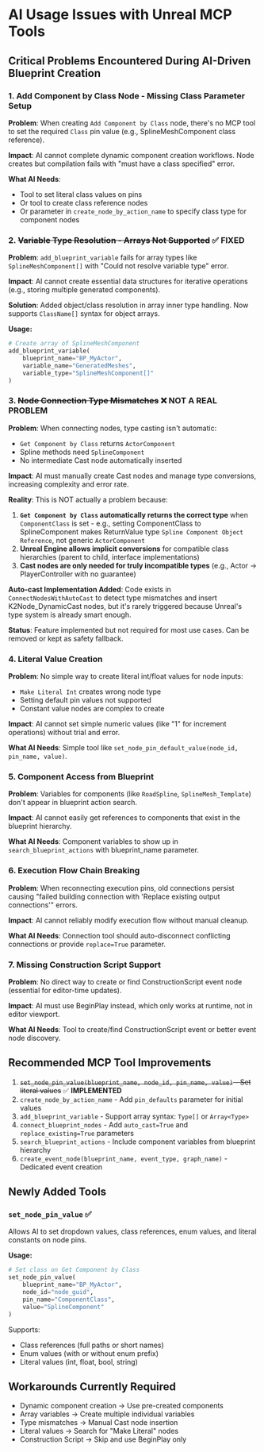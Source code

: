 # AI Usage Issues with Unreal MCP Tools

## Critical Problems Encountered During AI-Driven Blueprint Creation

### 1. **Add Component by Class Node - Missing Class Parameter Setup**
**Problem**: When creating `Add Component by Class` node, there's no MCP tool to set the required `Class` pin value (e.g., SplineMeshComponent class reference).

**Impact**: AI cannot complete dynamic component creation workflows. Node creates but compilation fails with "must have a class specified" error.

**What AI Needs**: 
- Tool to set literal class values on pins
- Or tool to create class reference nodes
- Or parameter in `create_node_by_action_name` to specify class type for component nodes

### 2. ~~**Variable Type Resolution - Arrays Not Supported**~~ ✅ **FIXED**
**Problem**: `add_blueprint_variable` fails for array types like `SplineMeshComponent[]` with "Could not resolve variable type" error.

**Impact**: AI cannot create essential data structures for iterative operations (e.g., storing multiple generated components).

**Solution**: Added object/class resolution in array inner type handling. Now supports `ClassName[]` syntax for object arrays.

**Usage:**
```python
# Create array of SplineMeshComponent
add_blueprint_variable(
    blueprint_name="BP_MyActor",
    variable_name="GeneratedMeshes",
    variable_type="SplineMeshComponent[]"
)
```

### 3. ~~**Node Connection Type Mismatches**~~ ❌ **NOT A REAL PROBLEM**
**Problem**: When connecting nodes, type casting isn't automatic:
- `Get Component by Class` returns `ActorComponent`
- Spline methods need `SplineComponent`
- No intermediate Cast node automatically inserted

**Impact**: AI must manually create Cast nodes and manage type conversions, increasing complexity and error rate.

**Reality**: This is NOT actually a problem because:
1. **`Get Component by Class` automatically returns the correct type** when `ComponentClass` is set - e.g., setting ComponentClass to SplineComponent makes ReturnValue type `Spline Component Object Reference`, not generic `ActorComponent`
2. **Unreal Engine allows implicit conversions** for compatible class hierarchies (parent to child, interface implementations)
3. **Cast nodes are only needed for truly incompatible types** (e.g., Actor -> PlayerController with no guarantee)

**Auto-cast Implementation Added**: Code exists in `ConnectNodesWithAutoCast` to detect type mismatches and insert K2Node_DynamicCast nodes, but it's rarely triggered because Unreal's type system is already smart enough.

**Status**: Feature implemented but not required for most use cases. Can be removed or kept as safety fallback.

### 4. **Literal Value Creation**
**Problem**: No simple way to create literal int/float values for node inputs:
- `Make Literal Int` creates wrong node type
- Setting default pin values not supported
- Constant value nodes are complex to create

**Impact**: AI cannot set simple numeric values (like "1" for increment operations) without trial and error.

**What AI Needs**: Simple tool like `set_node_pin_default_value(node_id, pin_name, value)`.

### 5. **Component Access from Blueprint**
**Problem**: Variables for components (like `RoadSpline`, `SplineMesh_Template`) don't appear in blueprint action search.

**Impact**: AI cannot easily get references to components that exist in the blueprint hierarchy.

**What AI Needs**: Component variables to show up in `search_blueprint_actions` with blueprint_name parameter.

### 6. **Execution Flow Chain Breaking**
**Problem**: When reconnecting execution pins, old connections persist causing "failed building connection with 'Replace existing output connections'" errors.

**Impact**: AI cannot reliably modify execution flow without manual cleanup.

**What AI Needs**: Connection tool should auto-disconnect conflicting connections or provide `replace=True` parameter.

### 7. **Missing Construction Script Support**
**Problem**: No direct way to create or find ConstructionScript event node (essential for editor-time updates).

**Impact**: AI must use BeginPlay instead, which only works at runtime, not in editor viewport.

**What AI Needs**: Tool to create/find ConstructionScript event or better event node discovery.

## Recommended MCP Tool Improvements

1. ~~`set_node_pin_value(blueprint_name, node_id, pin_name, value)` - Set literal values~~ ✅ **IMPLEMENTED**
2. `create_node_by_action_name` - Add `pin_defaults` parameter for initial values
3. `add_blueprint_variable` - Support array syntax: `Type[]` or `Array<Type>`
4. `connect_blueprint_nodes` - Add `auto_cast=True` and `replace_existing=True` parameters
5. `search_blueprint_actions` - Include component variables from blueprint hierarchy
6. `create_event_node(blueprint_name, event_type, graph_name)` - Dedicated event creation

## Newly Added Tools

### `set_node_pin_value` ✅
Allows AI to set dropdown values, class references, enum values, and literal constants on node pins.

**Usage:**
```python
# Set class on Get Component by Class
set_node_pin_value(
    blueprint_name="BP_MyActor",
    node_id="node_guid",
    pin_name="ComponentClass", 
    value="SplineComponent"
)
```

Supports:
- Class references (full paths or short names)
- Enum values (with or without enum prefix)
- Literal values (int, float, bool, string)

## Workarounds Currently Required

- Dynamic component creation → Use pre-created components
- Array variables → Create multiple individual variables
- Type mismatches → Manual Cast node insertion
- Literal values → Search for "Make Literal" nodes
- Construction Script → Skip and use BeginPlay only
